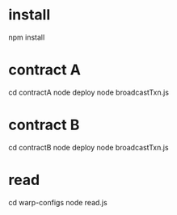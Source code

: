 # install
npm install

# contract A
cd contractA
node deploy
node broadcastTxn.js

# contract B
cd contractB
node deploy
node broadcastTxn.js

# read
cd warp-configs
node read.js